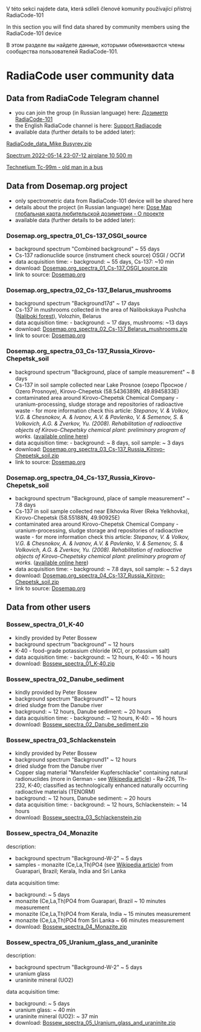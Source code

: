 V této sekci najdete data, která sdíleli členové komunity používající přístroj RadiaCode-101

In this section you will find data shared by community members using the RadiaCode-101 device

В этом разделе вы найдете данные, которыми обмениваются члены сообщества пользователей RadiaCode-101.

# RadiaCode user community data

## Data from RadiaCode Telegram channel 

- you can join the group (in Russian language) here: [Дозиметр RadiaCode-101](https://t.me/radiacode101)
- the English RadiaCode channel is here: [Support Radiacode](https://t.me/RadiacodeEng)
- available data (further details to be added later):

[RadiaCode_data_Mike Busyrev.zip](https://github.com/juhele/opengeodata/blob/master/amateur_spectrometry/Community_data/RadiaCode_data_Mike%20Busyrev.zip)

[Spectrum 2022-05-14 23-07-12 airplane 10 500 m](https://github.com/juhele/opengeodata/blob/master/amateur_spectrometry/Community_data/Spectrum_2022-05-14_23-07-12_airplane_10500m.xml)

[Technetium Tc-99m - old man in a bus](https://github.com/juhele/opengeodata/blob/master/amateur_spectrometry/Community_data/Tc-99m_old_man_in_a_bus.xml)

## Data from Dosemap.org project

- only spectrometric data from RadiaCode-101 device will be shared here
- details about the project (in Russian language) here: [Dose Map глобальная карта любительской дозиметрии - О проекте](https://dosemap.org/info/)
- available data (further details to be added later):

### Dosemap.org_spectra_01_Cs-137_OSGI_source

- background spectrum "Combined background" ~ 55 days
- Cs-137 radionuclide source (instrument check source) OSGI / ОСГИ
- data acquisition time: - background: ~ 55 days, Cs-137: ~10 min
- download: [Dosemap.org_spectra_01_Cs-137_OSGI_source.zip](https://github.com/juhele/opengeodata/blob/master/amateur_spectrometry/Community_data/Dosemap.org_spectra_01_Cs-137_OSGI_source.zip)
- link to source: [Dosemap.org](https://dosemap.org/info/cs137-osgi/)


### Dosemap.org_spectra_02_Cs-137_Belarus_mushrooms

- background spectrum "Background17d" ~ 17 days
- Cs-137 in mushrooms collected in the area of Nalibokskaya Pushcha ([Naliboki forest](https://en.wikipedia.org/wiki/Naliboki_forest)), Volozhin, Belarus
- data acquisition time: - background: ~ 17 days, mushrooms: ~13 days
- download: [Dosemap.org_spectra_02_Cs-137_Belarus_mushrooms.zip](https://github.com/juhele/opengeodata/blob/master/amateur_spectrometry/Community_data/Dosemap.org_spectra_02_Cs-137_Belarus_mushrooms.zip)
- link to source: [Dosemap.org](https://dosemap.org/info/cs137-nalibokskaya-pushcha/)


### Dosemap.org_spectra_03_Cs-137_Russia_Kirovo-Chepetsk_soil

- background spectrum "Background, place of sample measurement" ~ 8 days
- Cs-137 in soil sample collected near Lake Prosnoe (озеро Просное / Ozero Prosnoye), Kirovo-Chepetsk (58.5436389N, 49.8945833E)
- contaminated area around Kirovo-Chepetsk Chemical Company - uranium-processing, sludge storage and repositories of radioactive waste - for more information check this article:
*Stepanov, V. & Volkov, V.G. & Chesnokov, A. & Ivanov, A.V. & Pavlenko, V. & Semenov, S. & Volkovich, A.G. & Zverkov, Yu. (2008). Rehabilitation of radioactive objects of Kirovo-Chepetsky chemical plant: preliminary program of works.* ([available online here](https://www.researchgate.net/publication/268391735_Rehabilitation_of_radioactive_objects_of_Kirovo-Chepetsky_chemical_plant_preliminary_program_of_works))
- data acquisition time: - background: ~ 8 days, soil sample: ~ 3 days
- download: [Dosemap.org_spectra_03_Cs-137_Russia_Kirovo-Chepetsk_soil.zip](https://github.com/juhele/opengeodata/blob/master/amateur_spectrometry/Community_data/Dosemap.org_spectra_03_Cs-137_Russia_Kirovo-Chepetsk_soil.zip)
- link to source: [Dosemap.org](https://dosemap.org/info/cs137-ground-chepetsk/)


### Dosemap.org_spectra_04_Cs-137_Russia_Kirovo-Chepetsk_soil

- background spectrum "Background, place of sample measurement" ~ 7.8 days
- Cs-137 in soil sample collected near Elkhovka River (Reka Yelkhovka), Kirovo-Chepetsk (58.55188N, 49.90925E)
- contaminated area around Kirovo-Chepetsk Chemical Company - uranium-processing, sludge storage and repositories of radioactive waste - for more information check this article:
*Stepanov, V. & Volkov, V.G. & Chesnokov, A. & Ivanov, A.V. & Pavlenko, V. & Semenov, S. & Volkovich, A.G. & Zverkov, Yu. (2008). Rehabilitation of radioactive objects of Kirovo-Chepetsky chemical plant: preliminary program of works.* ([available online here](https://www.researchgate.net/publication/268391735_Rehabilitation_of_radioactive_objects_of_Kirovo-Chepetsky_chemical_plant_preliminary_program_of_works))
- data acquisition time: - background: ~ 7.8 days, soil sample: ~ 5.2 days
- download: [Dosemap.org_spectra_04_Cs-137_Russia_Kirovo-Chepetsk_soil.zip](https://github.com/juhele/opengeodata/blob/master/amateur_spectrometry/Community_data/Dosemap.org_spectra_04_Cs-137_Russia_Kirovo-Chepetsk_soil.zip)
- link to source: [Dosemap.org](https://dosemap.org/info/cs137-ground-chepetsk_3/)

## Data from other users

### Bossew_spectra_01_K-40

- kindly provided by Peter Bossew
- background spectrum "background" ~ 12 hours
- K-40 - food-grade potassium chloride (KCl, or potassium salt)
- data acquisition time: - background: ~ 12 hours, K-40: ~ 16 hours
- download: [Bossew_spectra_01_K-40.zip](https://github.com/juhele/opengeodata/blob/master/amateur_spectrometry/Community_data/Bossew_spectra_01_K-40.zip)

### Bossew_spectra_02_Danube_sediment

- kindly provided by Peter Bossew
- background spectrum "Background1" ~ 12 hours
- dried sludge from the Danube river
- background: ~ 12 hours, Danube sediment: ~ 20 hours
- data acquisition time: - background: ~ 12 hours, K-40: ~ 16 hours
- download: [Bossew_spectra_02_Danube_sediment.zip](https://github.com/juhele/opengeodata/blob/master/amateur_spectrometry/Community_data/Bossew_spectra_02_Danube_sediment.zip)


### Bossew_spectra_03_Schlackenstein

- kindly provided by Peter Bossew
- background spectrum "Background1" ~ 12 hours
- dried sludge from the Danube river
- Copper slag material "Mansfelder Kupferschlacke" containing natural radionuclides (more in German - see [Wikipedia article](https://de.wikipedia.org/wiki/Mansfelder_Kupferschlackensteine)) - Ra-226, Th-232, K-40; classified as technologically enhanced naturally occurring radioactive materials (TENORM)
- background: ~ 12 hours, Danube sediment: ~ 20 hours
- data acquisition time: - background: ~ 12 hours, Schlackenstein: ~ 14 hours
- download: [Bossew_spectra_03_Schlackenstein.zip](https://github.com/juhele/opengeodata/blob/master/amateur_spectrometry/Community_data/Bossew_spectra_03_Schlackenstein.zip)

### Bossew_spectra_04_Monazite

description: 
- background spectrum "Background-W-2" ~ 5 days
- samples - monazite (Ce,La,Th)PO4 (see [Wikipedia article](https://en.wikipedia.org/wiki/Monazite)) from Guarapari, Brazil; Kerala, India and Sri Lanka

data acquisition time:
- background: ~ 5 days
- monazite (Ce,La,Th)PO4 from Guarapari, Brazil ~ 10 minutes measurement 
- monazite (Ce,La,Th)PO4 from Kerala, India ~ 15 minutes measurement
- monazite (Ce,La,Th)PO4 from Sri Lanka ~ 66 minutes measurement 
- download: [Bossew_spectra_04_Monazite.zip](https://github.com/juhele/opengeodata/blob/master/amateur_spectrometry/Community_data/Bossew_spectra_04_Monazite.zip)

### Bossew_spectra_05_Uranium_glass_and_uraninite

description: 
- background spectrum "Background-W-2" ~ 5 days
- uranium glass
- uraninite mineral (UO2)

data acquisition time:
- background: ~ 5 days
- uranium glass: ~ 40 min
- uraninite mineral (UO2): ~ 37 min
- download: [Bossew_spectra_05_Uranium_glass_and_uraninite.zip](https://github.com/juhele/opengeodata/blob/master/amateur_spectrometry/Community_data/Bossew_spectra_05_Uranium_glass_and_uraninite.zip)
